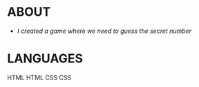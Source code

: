 # ABOUT
* *I created a game where we need to guess the secret number*  


# LANGUAGES

HTML
HTML
CSS
CSS
